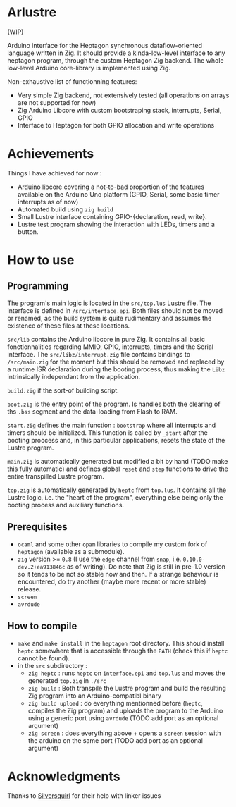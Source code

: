 # Arlustre

(WIP)

Arduino interface for the Heptagon synchronous dataflow-oriented language written in Zig. It should provide a kinda-low-level interface to any heptagon program, through the custom Heptagon Zig backend. The whole low-level Arduino core-library is implemented using Zig.

Non-exhaustive list of functionning features:

- Very simple Zig backend, not extensively tested (all operations on arrays are not supported for now)
- Zig Arduino Libcore with custom bootstraping stack, interrupts, Serial, GPIO
- Interface to Heptagon for both GPIO allocation and write operations

# Achievements

Things I have achieved for now :

- Arduino libcore covering a not-to-bad proportion of the features available on the Arduino Uno platform (GPIO, Serial, some basic timer interrupts as of now)
- Automated build using `zig build`
- Small Lustre interface containing GPIO-{declaration, read, write}.
- Lustre test program showing the interaction with LEDs, timers and a button.
  
# How to use

## Programming

The program's main logic is located in the `src/top.lus` Lustre file. The interface is defined in `/src/interface.epi`. Both files should not be moved or renamed, as the build system is quite rudimentary and assumes the existence of these files at these locations.

`src/lib` contains the Arduino libcore in pure Zig. It contains all basic fonctionnalities regarding MMIO, GPIO, interrupts, timers and the Serial interface. The `src/libz/interrupt.zig` file contains bindings to `/src/main.zig` for the moment but this should be removed and replaced by a runtime ISR declaration during the booting process, thus making the `Libz` intrinsically independant from the application. 

`build.zig` if the sort-of building script.

`boot.zig` is the entry point of the program. Is handles both the clearing of ths `.bss` segment and the data-loading from Flash to RAM.

`start.zig` defines the main function : `bootstrap` where all interrupts and timers should be initialized. This function is called by `_start` after the booting proccess and, in this particular applications, resets the state of the Lustre program.

`main.zig` is automatically generated but modified a bit by hand (TODO make this fully automatic) and defines global `reset` and `step` functions to drive the entire transpilled Lustre program.

`top.zig` is automatically generated by `heptc` from `top.lus`. It contains all the Lustre logic, i.e. the "heart of the program", everything else being only the booting process and auxiliary functions.

## Prerequisites 

- `ocaml` and some other `opam` libraries to compile my custom fork of `heptagon` (available as a submodule).
- `zig` version >= `0.8` (I use the `edge` channel from `snap`, i.e. `0.10.0-dev.2+ea913846c` as of writing). Do note that Zig is still in pre-1.0 version so it tends to be not so stable now and then. If a strange behaviour is encountered, do try another (maybe more recent or more stable) release.
- `screen`
- `avrdude`
  
## How to compile

- `make` and `make install` in the `heptagon` root directory. This should install `heptc` somewhere that is accessible through the `PATH` (check this if `heptc` cannot be found).
- in the `src` subdirectory : 
  - `zig heptc` : runs `heptc` on `interface.epi` and `top.lus` and moves the generated `top.zig` in `./src`
  - `zig build` : Both transpile the Lustre program and build the resulting Zig program into an Arduino-compatibl binary
  - `zig build upload` : do everything mentionned before (`heptc`, compiles the Zig program) and uploads the program to the Arduino using a generic port using `avrdude` (TODO add port as an optional argument)
  - `zig screen` : does everything above + opens a `screen` session with the arduino on the same port (TODO add port as an optional argument)

# Acknowledgments

Thanks to [Silversquirl](https://github.com/silversquirl) for their help with linker issues
